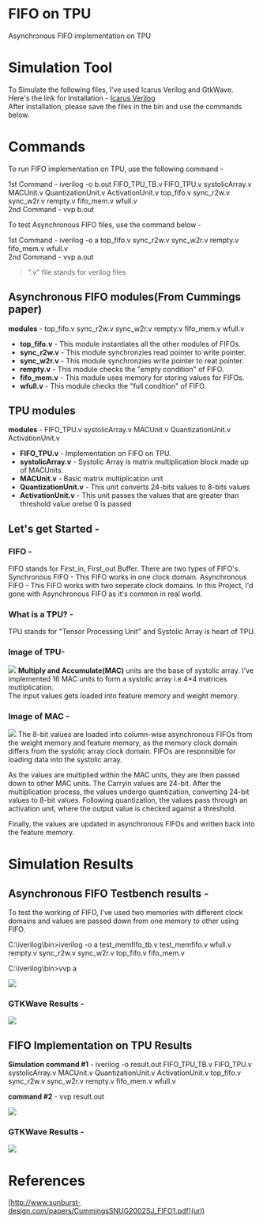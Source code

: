 # FIFO on TPU
 Asynchronous FIFO implementation on TPU
 # Simulation Tool
 To Simulate the following files, I've used Icarus Verilog and GtkWave.<br/>
 Here's the link for Installation - [Icarus Verilog](https://bleyer.org/icarus/) <br/>
 After installation, please save the files in the bin and use the commands below. 
# Commands
To run FIFO implementation on TPU, use the following command - <br />

1st Command - iverilog -o b.out FIFO_TPU_TB.v FIFO_TPU.v systolicArray.v MACUnit.v QuantizationUnit.v ActivationUnit.v top_fifo.v sync_r2w.v sync_w2r.v rempty.v fifo_mem.v wfull.v<br />
2nd Command - vvp b.out <br/>

To test Asynchronous FIFO files, use the command below - <br />

1st Command - iverilog -o a top_fifo.v sync_r2w.v sync_w2r.v rempty.v fifo_mem.v wfull.v <br />
2nd Command - vvp a.out<br />

>".v" file stands for verilog files<br/>
## Asynchronous FIFO modules(From Cummings paper)
**modules** - top_fifo.v sync_r2w.v sync_w2r.v rempty.v fifo_mem.v wfull.v <br />

- **top_fifo.v** - This module instantiates all the other modules of FIFOs. <br />
- **sync_r2w.v** - This module synchronzies read pointer to write pointer. <br />
- **sync_w2r.v** - This module synchronzies write pointer to reat pointer. <br />
- **rempty.v**  - This module checks the "empty condition" of FIFO. <br />
- **fifo_mem.v** - This module uses memory for storing values for FIFOs. <br />
- **wfull.v**    - This module checks the "full condition" of FIFO. <br />

## TPU modules
**modules** - FIFO_TPU.v systolicArray.v MACUnit.v QuantizationUnit.v ActivationUnit.v
- **FIFO_TPU.v**         - Implementation on FIFO on TPU.
- **systolicArray.v**    - Systolic Array is matrix multiplication block made up of MACUnits.
- **MACUnit.v**          - Basic matrix multiplication unit
- **QuantizationUnit.v** - This unit converts 24-bits values to 8-bits values
- **ActivationUnit.v**   - This unit passes the values that are greater than threshold value orelse 0 is passed 

## Let's get Started -

### FIFO -
 FIFO stands for First_in, First_out Buffer. There are two types of FIFO's. 
 Synchronous FIFO - This FIFO works in one clock domain.
 Asynchronous FIFO - This FIFO works with two seperate clock domains.
 In this Project, I'd gone with Asynchronous FIFO as it's common in real world.
### What is a TPU? -

TPU stands for "Tensor Processing Unit" and Systolic Array is heart of TPU. 
### Image of TPU-

![](https://github.com/MANISHBMK10/FIFO/blob/main/ASYNC_FIFO_TPU_C.png)
**Multiply and Accumulate(MAC)** units are the base of systolic array. I've implemented 16 MAC units to form a systolic array i.e 4*4 matrices mutliplication.<br/> 
The input values gets loaded into feature memory and weight memory. <br/>
### Image of MAC -

![](https://github.com/MANISHBMK10/FIFO/blob/main/MAC.png)
The 8-bit values are loaded into column-wise asynchronous FIFOs from the weight memory and feature memory, as the memory clock domain differs from the systolic array clock domain. FIFOs are responsible for loading data into the systolic array.

As the values are multiplied within the MAC units, they are then passed down to other MAC units. The Carryin values are 24-bit. After the multiplication process, the values undergo quantization, converting 24-bit values to 8-bit values. Following quantization, the values pass through an activation unit, where the output value is checked against a threshold.

Finally, the values are updated in asynchronous FIFOs and written back into the feature memory.
<br/>
# Simulation Results
## Asynchronous FIFO Testbench results -<br/>

To test the working of FIFO, I've used two memories with different clock domains and values are passed down from one memory to other using FIFO.

C:\iverilog\bin>iverilog -o a test_memfifo_tb.v test_memfifo.v wfull.v rempty.v sync_r2w.v sync_w2r.v top_fifo.v fifo_mem.v<br/>

C:\iverilog\bin>vvp a<br/>

![](https://github.com/MANISHBMK10/FIFO/blob/main/verilog.png)
### GTKWave Results -

![](https://github.com/MANISHBMK10/FIFO/blob/main/gtk_fifofinal.png)

## FIFO Implementation on TPU Results
**Simulation command #1** - iverilog -o result.out FIFO_TPU_TB.v FIFO_TPU.v systolicArray.v MACUnit.v QuantizationUnit.v ActivationUnit.v top_fifo.v sync_r2w.v sync_w2r.v rempty.v fifo_mem.v wfull.v<br/>

**command #2** - vvp result.out<br/>

![](https://github.com/MANISHBMK10/FIFO/blob/main/fifo_tpu.png)

### GTKWave Results -

![](https://github.com/MANISHBMK10/FIFO/blob/main/tpu_gtk.png)

# References

[http://www.sunburst-design.com/papers/CummingsSNUG2002SJ_FIFO1.pdf](url)
